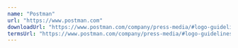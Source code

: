 ```yaml
---
name: "Postman"
url: "https://www.postman.com"
downloadUrl: "https://www.postman.com/company/press-media/#logo-guidelines"
termsUrl: "https://www.postman.com/company/press-media/#logo-guidelines"
---
```

